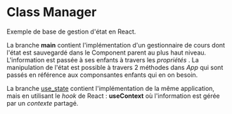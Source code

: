 # Class Manager

Exemple de base de gestion d'état en React.

La branche **main** contient l'implémentation d'un gestionnaire de cours dont l'état est sauvegardé dans le Component parent au plus haut niveau. L'information est passée à ses enfants à travers les _propriétés_ . La manipulation de l'état est possible à travers 2 méthodes dans _App_ qui sont passés en référence aux componsantes enfants qui en on besoin.

La branche [use_state](https://github.com/LOG2440/react_classManager/tree/use_state) contient l'implémentation de la même application, mais en utilisant le _hook_ de React : **useContext** où l'information est gérée par un _contexte_ partagé. 
